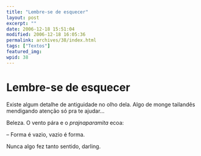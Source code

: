 ```yaml
---
title: "Lembre-se de esquecer"
layout: post
excerpt: ""
date: 2006-12-18 15:51:04
modified: 2006-12-18 16:05:36
permalink: archives/38/index.html
tags: ["Textos"]
featured_img: 
wpid: 38
---
```


# Lembre-se de esquecer

Existe algum detalhe de antiguidade no olho dela. Algo de monge tailandês mendigando atenção só pra te ajudar…

Beleza. O vento pára e o *prajnaparamita* ecoa:

– Forma é vazio, vazio é forma.

Nunca algo fez tanto sentido, darling.